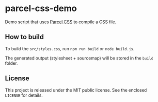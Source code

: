 # parcel-css-demo

Demo script that uses [Parcel CSS](https://github.com/parcel-bundler/parcel-css) to compile a CSS file.

## How to build

To build the `src/styles.css`, run `npm run build` or `node build.js`.

The generated output (stylesheet + sourcemap) will be stored in the `build` folder.

## License

This project is released under the MIT public license. See the enclosed `LICENSE` for details.